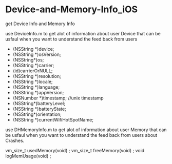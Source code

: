 Device-and-Memory-Info_iOS
==========================

get Device Info and Memory Info


use DeviceInfo.m to get alot of information about user Device that can be usfaul when you want to understand the feed back from users
+ (NSString *)device;
+ (NSString *)osVersion;
+ (NSString*)os;
+ (NSString *)carrier;
+ (id)carrierOrNULL;
+ (NSString *)resolution;
+ (NSString *)locale;
+ (NSString *)language;
+ (NSString *)appVersion;
+ (NSNumber *)timestamp; //unix timestamp
+ (NSString*)batteryLevel;
+ (NSString *)batteryState;
+ (NSString*)orientation;
+ (NSString *)currentWifiHotSpotName;


use DHMemoryInfo.m to get alot of information about user Memory  that can be usfaul when you want to understand the feed back from users
about Crashes.


vm_size_t usedMemory(void) ;
vm_size_t freeMemory(void) ;
void logMemUsage(void) ;

